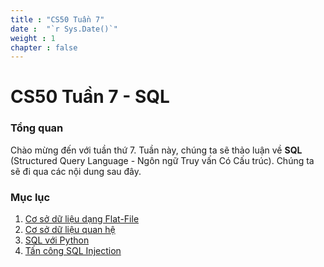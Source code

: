 ```yaml
---
title : "CS50 Tuần 7"
date :  "`r Sys.Date()`" 
weight : 1 
chapter : false
---
```

# CS50 Tuần 7 - SQL

### Tổng quan
Chào mừng đến với tuần thứ 7. Tuần này, chúng ta sẽ thảo luận về **SQL** (Structured Query Language - Ngôn ngữ Truy vấn Có Cấu trúc). Chúng ta sẽ đi qua các nội dung sau đây.


### Mục lục
 1. [Cơ sở dữ liệu dạng Flat-File](1-Flat-file-Databases/)
 2. [Cơ sở dữ liệu quan hệ](2-Relational-Databases/)
 3. [SQL với Python](3-SQL-in-Python/)
 4. [Tấn công SQL Injection](4-Injection-Attacks/)